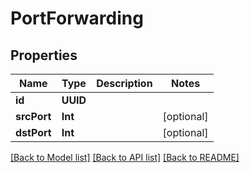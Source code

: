 # PortForwarding

## Properties
Name | Type | Description | Notes
------------ | ------------- | ------------- | -------------
**id** | **UUID** |  | 
**srcPort** | **Int** |  | [optional] 
**dstPort** | **Int** |  | [optional] 

[[Back to Model list]](../README.md#documentation-for-models) [[Back to API list]](../README.md#documentation-for-api-endpoints) [[Back to README]](../README.md)


